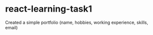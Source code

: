 # react-learning-task1
Created a simple portfolio (name, hobbies, working experience, skills, email)
